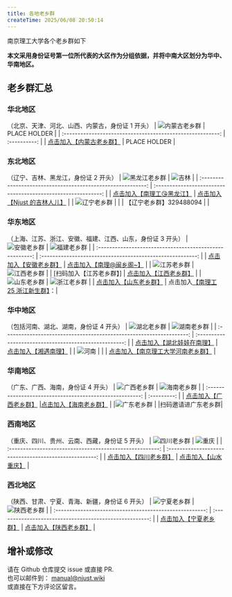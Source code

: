 ```yaml
---
title: 各地老乡群
createTime: 2025/06/08 20:50:14
---
```

南京理工大学各个老乡群如下  

**本文采用身份证号第一位所代表的大区作为分组依据，并将中南大区划分为华中、华南地区。**   


## 老乡群汇总
### 华北地区
（北京、天津、河北、山西、内蒙古，身份证 1 开头）
|         ![内蒙古老乡群](ststic\老乡群_内蒙古.jpg)          | PLACE HOLDER |
| :--------------------------------------------------------: | :----------: |
| [点击加入【内蒙古老乡群】](https://qm.qq.com/q/vpVDLqnHVY) | PLACE HOLDER |


### 东北地区
（辽宁、吉林、黑龙江，身份证 2 开头）
|          ![黑龙江老乡群](ststic\老乡群_黑龙江.jpg)           |                ![吉林](ststic\老乡群_吉林.jpg)                |
| :----------------------------------------------------------: | :-----------------------------------------------------------: |
| [点击加入【南理工😘黑龙江】](https://qm.qq.com/q/LCZSp0pIUA) | [点击加入【Njust 的吉林人儿】](https://qm.qq.com/q/mJq9ua4Vtm) |
|            ![辽宁老乡群](ststic\老乡群_辽宁.jpg)             |                                                               |
|                   【辽宁老乡群】329488094                    |                                                               |

### 华东地区
（上海、江苏、浙江、安徽、福建、江西、山东，身份证 3 开头）
|          ![安徽老乡群](ststic\老乡群_安徽.jpg)           |           ![福建老乡群](ststic\老乡群_福建.jpg)            |
| :------------------------------------------------------: | :--------------------------------------------------------: |
| [点击加入【安徽老乡群】](https://qm.qq.com/q/tiIDRrM6U8)  | [点击加入【南理@闽乡阁~】](https://qm.qq.com/q/aXtq2oJGGQ) |
|          ![江苏老乡群](ststic\老乡群_江苏.jpg)           |           ![江西老乡群](ststic\老乡群_江西.jpg)            |
|               [扫码加入【江苏老乡群】]                    |  [点击加入【江西老乡群】](https://qm.qq.com/q/EYHmqhsFCU)  |
|          ![山东老乡群](ststic\老乡群_山东.png)           |           ![浙江老乡群](ststic\老乡群_浙江.png)          |
|  [点击加入【山东老乡群】](https://qm.qq.com/q/FjhvvSqXss) |  点击加入[【南理工 25 浙江新生群】](https://qm.qq.com/q/hgrSiivB6M)：|


### 华中地区
（包括河南、湖北、湖南，身份证 4 开头）
|                ![湖北老乡群](ststic\老乡群_湖北.jpg)                 |         ![湖南老乡群](ststic\老乡群_湖南.jpg)          |
| :------------------------------------------------------------------: | :----------------------------------------------------: |
|     [点击加入【湖北娃娃在南理】](https://qm.qq.com/q/xcLYsFBIES)     | [点击加入【湘遇南理】](https://qm.qq.com/q/17oe9zVNTa) |
|                   ![河南](ststic\老乡群_河南.jpg)                    |                                                        |
| [点击加入【南京理工大学河南老乡群】](https://qm.qq.com/q/ugifMbUiOI) |

### 华南地区
（广东、广西、海南，身份证 4 开头）
|          ![广西老乡群](ststic\老乡群_广西.jpg)           |    ![海南老乡群](ststic\老乡群_海南.jpg)       |
| :------------------------------------------------------: | :---------: |
| [点击加入【广西老乡群】](https://qm.qq.com/q/meiqMgOH3G) |[点击加入【海南老乡群】](https://qm.qq.com/q/hZIUuh2eUo) |
|![广东老乡群](ststic\老乡群_广东.jpg)  |
|扫码邀请进广东老乡群|

### 西南地区
（重庆、四川、贵州、云南、西藏，身份证 5 开头）
|          ![四川老乡群](ststic\老乡群_四川.jpg)           |            ![重庆](ststic\老乡群_重庆.jpg)             |
| :------------------------------------------------------: | :----------------------------------------------------: |
| [点击加入【四川老乡群】](https://qm.qq.com/q/8qtz4vZl84) | [点击加入【山水重庆】](https://qm.qq.com/q/uW7RHS8doY) |


### 西北地区
（陕西、甘肃、宁夏、青海、新疆，身份证 6 开头）
|          ![宁夏老乡群](ststic\老乡群_宁夏.jpg)           |          ![陕西老乡群](ststic\老乡群_陕西.jpg)           |
| :------------------------------------------------------: | :------------------------------------------------------: |
| [点击加入【宁夏老乡群】](https://qm.qq.com/q/ZKhOFlTg4e) | [点击加入【陕西老乡群】](https://qm.qq.com/q/UtpetstAuO) |

## 增补或修改
请在 Github 仓库提交 issue 或直接 PR.   
也可以邮件到：
[manual@njust.wiki](mailto:manual@njust.wiki)  
或直接在下方评论区留言。